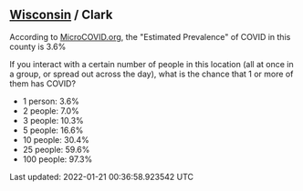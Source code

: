 
## [Wisconsin](/united-states/wisconsin) / Clark

According to [MicroCOVID.org](http://microcovid.org),
the "Estimated Prevalence" of COVID in this county is 3.6%

If you interact with a certain number of people in this location
(all at once in a group, or spread out across the day), what is the chance that
1 or more of them has COVID?

- 1 person: 3.6%
- 2 people: 7.0%
- 3 people: 10.3%
- 5 people: 16.6%
- 10 people: 30.4%
- 25 people: 59.6%
- 100 people: 97.3%

Last updated: 2022-01-21 00:36:58.923542 UTC
